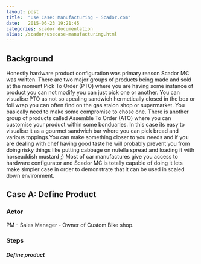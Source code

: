 ```yaml
---
layout: post
title:  "Use Case: Manufacturing - Scador.com"
date:   2015-06-23 19:21:45
categories: scador documentation
alias: /scador/usecase-manufacturing.html
---
```

## Background
Honestly hardware product configuration was primary reason Scador MC was written. There are two major groups of products being made and sold at the moment Pick To Order (PTO) where you are having some instance of product you can not modify you can just pick one or another. You can visualise PTO as not so apealing sandwich hermetically closed in the box or foil wrap you can often find on the gas staion shop or supermarket. You basically need to make some compromise to chose one. There is another group of products called Assemble To Order (ATO) where you can customise your product within some bonduaries. In this case its easy to visualise it as a gourmet sandwich bar where you can pick bread and various toppings.You can make something closer to you needs and if you are dealing with chef having good taste he will probably prevent you from doing risky things like putting cabbage on nutella spread and loading it with horseaddish mustard ;)
Most of car manufactures give you access to hardware configurator and Scador MC is totally capable of doing it lets make simpler case in order to demonstrate that it can be used in scaled down environment.

## Case A: Define Product

### Actor

PM - Sales Manager - Owner of Custom Bike shop. 

### Steps
##### Define product
